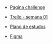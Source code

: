 - [Pagina challenge](https://www.alura.com.br/challenges/back-end-7/semana-01-classes-relacionamentos-depoimentos)

- [Trello - semana 01](https://trello.com/b/OnuqDQ3A/alurachallengebackend7-semana-1)

- [Plano de estudos](https://cursos.alura.com.br/-alurachallengebackend7-java-arthur-fernandes-1687268057361-p610315)
  
- [Figma](https://www.figma.com/proto/1qD4hmpnvxoeHRC1cbWKgR/Challenge-Escola-de-Programa%C3%A7%C3%A3o?type=design&node-id=4-6408&scaling=min-zoom&page-id=0%3A1)


